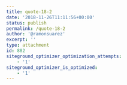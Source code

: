```yaml
---
title: quote-18-2
date: '2018-11-26T11:11:56+00:00'
status: publish
permalink: /quote-18-2
author: '@ramonsuarez'
excerpt: ''
type: attachment
id: 882
siteground_optimizer_optimization_attempts:
    - '1'
siteground_optimizer_is_optimized:
    - '1'
---
```

<!DOCTYPE html PUBLIC "-//W3C//DTD HTML 4.0 Transitional//EN" "http://www.w3.org/TR/REC-html40/loose.dtd">
<?xml encoding="UTF-8">
